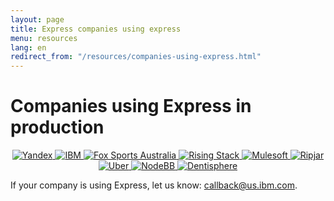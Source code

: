 ```yaml
---
layout: page
title: Express companies using express
menu: resources
lang: en
redirect_from: "/resources/companies-using-express.html"
---
```


# Companies using Express in production


<div style="text-align:center;">
<a target="_new" class="imagelink" href="https://www.yandex.ru/">
  <img alt="Yandex" class="memberlogo" src="/images/yandex.png" />
</a>
<a target="_new" class="imagelink" href="http://ibm.com">
  <img alt="IBM" class="memberlogo" src="/images/ibmLogo.png" />
</a>
<a target="_new" class="imagelink" href="http://www.foxsports.com.au/">
  <img alt="Fox Sports Australia" class="memberlogo" src="/images/Fox_Sports_logo.svg" />
</a>
<a target="_new" class="imagelink" href="http://risingstack.com">
  <img alt="Rising Stack" class="memberlogo" src="/images/risingstack_logo.png" />
</a>
<a target="_new" class="imagelink" href="http://mulesoft.com">
  <img alt="Mulesoft" class="memberlogo" src="/images/new_mulesoft_logo_r.png" />
</a>
<a target="_new" class="imagelink" href="http://ripjar.com">
  <img alt="Ripjar" class="memberlogo" src="/images/s300_ripjar_white_background_logo.png" />
</a>
<a target="_new" class="imagelink" href="http://uber.com">
  <img alt="Uber" class="memberlogo" src="/images/uber-logo-transparent.png" />
</a>
<a target="_new" class="imagelink" href="https://nodebb.org/">
  <img alt="NodeBB" class="memberlogo" src="/images/nodeBB.png" />
</a>
<a target="_new" class="imagelink" href="https://dentisphere.com/">
  <img alt="Dentisphere" class="memberlogo" src="/images/denti.png" />
</a>
</div>

If your company is using Express, let us know:
[callback@us.ibm.com](mailto:callback@us.ibm.com).
